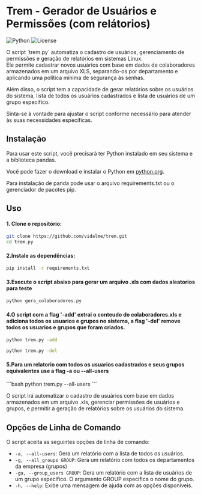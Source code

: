 
# Trem - Gerador de Usuários e Permissões (com relátorios)
![Python](https://img.shields.io/badge/Python-3.x-blue)
![License](https://img.shields.io/badge/License-MIT-green)

<p>O script `trem.py` automatiza o cadastro de usuários, gerenciamento de permissões e geração de relatórios em sistemas Linux. <br>
Ele permite cadastrar novos usuários com base em dados de colaboradores armazenados em um arquivo XLS, separando-os por departamento e aplicando uma política mínima de segurança às senhas. 
<p>Além disso, o script tem a capacidade de gerar relatórios sobre os usuários do sistema, lista de todos os usuários cadastrados e lista de usuários de um grupo específico. 

Sinta-se à vontade para ajustar o script conforme necessário para atender às suas necessidades específicas.

## Instalação

Para usar este script, você precisará ter Python instalado em seu sistema e a biblioteca pandas.<br> <p>Você pode fazer o download e instalar o Python em [python.org](https://www.python.org/).
<p>Para instalação de panda pode usar o arquivo requirements.txt ou o gerenciador de pacotes pip.

## Uso

<h4>1. Clone o repositório:</h4>

```bash
git clone https://github.com/vidalme/trem.git
cd trem.py
```

<h4>2.Instale as dependências:</h4>

```bash
pip install -r requirements.txt
```

<h4>3.Execute o script abaixo para gerar um arquivo .xls com dados aleatorios para teste</h4>

```bash
python gera_colaboradores.py
```

<h4>4.O script com a flag '-add' extrai o conteudo do colaboradores.xls e adiciona todos os usuarios e grupos no sistema, a flag '-del' remove todos os usuarios e grupos que foram criados.</h4>

```bash
python trem.py -add 
```
```bash
python trem.py -del 
```
<h4>5.Para um relatorio com todos os usuarios cadastrados e seus grupos equivalentes use a flag -a ou --all-users</h4>
```bash
python trem.py --all-users
```

<p>O script irá automatizar o cadastro de usuários com base em dados armazenados em um arquivo .xls, gerenciar permissões de usuários e grupos, e permitir a geração de relatórios sobre os usuários do sistema.


## Opções de Linha de Comando

O script aceita as seguintes opções de linha de comando:

- `-a, --all-users`: Gera um relatório com a lista de todos os usuários.
- `-g, --all_groups GROUP`: Gera um relatório com todos os departamentos da empresa (grupos)
- `-gu, --group_users GROUP`: Gera um relatório com a lista de usuários de um grupo específico. O argumento GROUP especifica o nome do grupo.
- `-h, --help`: Exibe uma mensagem de ajuda com as opções disponíveis.